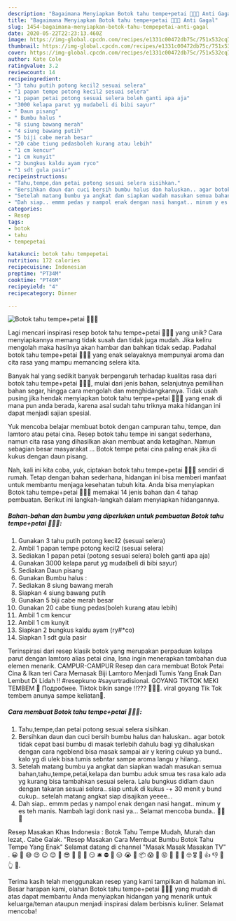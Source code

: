 ```yaml
---
description: "Bagaimana Menyiapkan Botok tahu tempe+petai 🤤🤤🤤 Anti Gagal"
title: "Bagaimana Menyiapkan Botok tahu tempe+petai 🤤🤤🤤 Anti Gagal"
slug: 1454-bagaimana-menyiapkan-botok-tahu-tempepetai-anti-gagal
date: 2020-05-22T22:23:13.460Z
image: https://img-global.cpcdn.com/recipes/e1331c00472db75c/751x532cq70/botok-tahu-tempepetai-🤤🤤🤤-foto-resep-utama.jpg
thumbnail: https://img-global.cpcdn.com/recipes/e1331c00472db75c/751x532cq70/botok-tahu-tempepetai-🤤🤤🤤-foto-resep-utama.jpg
cover: https://img-global.cpcdn.com/recipes/e1331c00472db75c/751x532cq70/botok-tahu-tempepetai-🤤🤤🤤-foto-resep-utama.jpg
author: Kate Cole
ratingvalue: 3.2
reviewcount: 14
recipeingredient:
- "3 tahu putih potong kecil2 sesuai selera"
- "1 papan tempe potong kecil2 sesuai selera"
- "1 papan petai potong sesuai selera boleh ganti apa aja"
- "3000 kelapa parut yg mudabeli di bibi sayur"
- " Daun pisang"
- " Bumbu halus "
- "8 siung bawang merah"
- "4 siung bawang putih"
- "5 biji cabe merah besar"
- "20 cabe tiung pedasboleh kurang atau lebih"
- "1 cm kencur"
- "1 cm kunyit"
- "2 bungkus kaldu ayam ryco"
- "1 sdt gula pasir"
recipeinstructions:
- "Tahu,tempe,dan petai potong sesuai selera sisihkan."
- "Bersihkan daun dan cuci bersih bumbu halus dan haluskan.. agar botok tidak cepat basi bumbu di masak terlebih dahulu bagi yg dihaluskan dengan cara ngeblend bisa masak sampai air y kering cukup ya bund.. kalo yg di ulek bisa tumis sebntar sampe aroma langu y hilang.."
- "Setelah matang bumbu ya angkat dan siapkan wadah masukan semua bahan,tahu,tempe,petai,kelapa dan bumbu aduk smua tes rasa kalo ada yg kurang bisa tambahkan sesuai selera. Lalu bungkus didlam daun dengan takaran sesuai selera.. siap untuk di kukus -+ 30 menit y bund cukup.. setelah matang angkat siap disajikan yeeee..."
- "Dah siap.. emmm pedas y nampol enak dengan nasi hangat.. minum y es teh manis. Nambah lagi donk nasi ya... Selamat mencoba bunda.. 👩‍🍳🙋"
categories:
- Resep
tags:
- botok
- tahu
- tempepetai

katakunci: botok tahu tempepetai 
nutrition: 172 calories
recipecuisine: Indonesian
preptime: "PT34M"
cooktime: "PT46M"
recipeyield: "4"
recipecategory: Dinner

---
```



![Botok tahu tempe+petai 🤤🤤🤤](https://img-global.cpcdn.com/recipes/e1331c00472db75c/751x532cq70/botok-tahu-tempepetai-🤤🤤🤤-foto-resep-utama.jpg)

Lagi mencari inspirasi resep botok tahu tempe+petai 🤤🤤🤤 yang unik? Cara menyiapkannya memang tidak susah dan tidak juga mudah. Jika keliru mengolah maka hasilnya akan hambar dan bahkan tidak sedap. Padahal botok tahu tempe+petai 🤤🤤🤤 yang enak selayaknya mempunyai aroma dan cita rasa yang mampu memancing selera kita.

Banyak hal yang sedikit banyak berpengaruh terhadap kualitas rasa dari botok tahu tempe+petai 🤤🤤🤤, mulai dari jenis bahan, selanjutnya pemilihan bahan segar, hingga cara mengolah dan menghidangkannya. Tidak usah pusing jika hendak menyiapkan botok tahu tempe+petai 🤤🤤🤤 yang enak di mana pun anda berada, karena asal sudah tahu triknya maka hidangan ini dapat menjadi sajian spesial.

Yuk mencoba belajar membuat botok dengan campuran tahu, tempe, dan lamtoro atau petai cina. Resep botok tahu tempe ini sangat sederhana, namun cita rasa yang dihasilkan akan membuat anda ketagihan. Namun sebagian besar masyarakat … Botok tempe petai cina paling enak jika di kukus dengan daun pisang.


Nah, kali ini kita coba, yuk, ciptakan botok tahu tempe+petai 🤤🤤🤤 sendiri di rumah. Tetap dengan bahan sederhana, hidangan ini bisa memberi manfaat untuk membantu menjaga kesehatan tubuh kita. Anda bisa menyiapkan Botok tahu tempe+petai 🤤🤤🤤 memakai 14 jenis bahan dan 4 tahap pembuatan. Berikut ini langkah-langkah dalam menyiapkan hidangannya.

<!--inarticleads1-->

##### Bahan-bahan dan bumbu yang diperlukan untuk pembuatan Botok tahu tempe+petai 🤤🤤🤤:

1. Gunakan 3 tahu putih potong kecil2 (sesuai selera)
1. Ambil 1 papan tempe potong kecil2 (sesuai selera)
1. Sediakan 1 papan petai (potong sesuai selera) boleh ganti apa aja)
1. Gunakan 3000 kelapa parut yg muda(beli di bibi sayur)
1. Sediakan  Daun pisang
1. Gunakan  Bumbu halus :
1. Sediakan 8 siung bawang merah
1. Siapkan 4 siung bawang putih
1. Gunakan 5 biji cabe merah besar
1. Gunakan 20 cabe tiung pedas(boleh kurang atau lebih)
1. Ambil 1 cm kencur
1. Ambil 1 cm kunyit
1. Siapkan 2 bungkus kaldu ayam (ry#*co)
1. Siapkan 1 sdt gula pasir


Terinspirasi dari resep klasik botok yang merupakan perpaduan kelapa parut dengan lamtoro alias petai cina, Isna ingin menerapkan tambahan dua elemen menarik. CAMPUR-CAMPUR Resep dan cara membuat Botok Petai Cina &amp; Ikan teri Cara Memasak Biji Lamtoro Menjadi Tumis Yang Enak Dan Lembut Di Lidah !! #resepkuno #sayurtradisional. GOYANG TIKTOK MEKI TEMBEM 🤤 Подробнее. Tiktok bikin sange !!??? 🤤🤤🤤. viral goyang Tik Tok tembem anunya sampe keliatan🤤. 

<!--inarticleads2-->

##### Cara membuat Botok tahu tempe+petai 🤤🤤🤤:

1. Tahu,tempe,dan petai potong sesuai selera sisihkan.
1. Bersihkan daun dan cuci bersih bumbu halus dan haluskan.. agar botok tidak cepat basi bumbu di masak terlebih dahulu bagi yg dihaluskan dengan cara ngeblend bisa masak sampai air y kering cukup ya bund.. kalo yg di ulek bisa tumis sebntar sampe aroma langu y hilang..
1. Setelah matang bumbu ya angkat dan siapkan wadah masukan semua bahan,tahu,tempe,petai,kelapa dan bumbu aduk smua tes rasa kalo ada yg kurang bisa tambahkan sesuai selera. Lalu bungkus didlam daun dengan takaran sesuai selera.. siap untuk di kukus -+ 30 menit y bund cukup.. setelah matang angkat siap disajikan yeeee...
1. Dah siap.. emmm pedas y nampol enak dengan nasi hangat.. minum y es teh manis. Nambah lagi donk nasi ya... Selamat mencoba bunda.. 👩‍🍳🙋


Resep Masakan Khas Indonesia : Botok Tahu Tempe Mudah, Murah dan lezat,. Cabe Galak. &#34;Resep Masakan Cara Membuat Bumbu Botok Tahu Tempe Yang Enak&#34; Selamat datang di channel &#34;Masak Masak Masakan TV&#34; . 😀 🤣 😅 😍 😉 😊 🙂 😎 🤔 🤨 🧳 😏 🛎️ ⛔ 🤤 😔 😭 🤯 📦 😱 🤫 😡 🤬 🤮 🥳 🤓 🎖️ 🚀 👍 👎 🤟 👆 🤞. 

Terima kasih telah menggunakan resep yang kami tampilkan di halaman ini. Besar harapan kami, olahan Botok tahu tempe+petai 🤤🤤🤤 yang mudah di atas dapat membantu Anda menyiapkan hidangan yang menarik untuk keluarga/teman ataupun menjadi inspirasi dalam berbisnis kuliner. Selamat mencoba!
